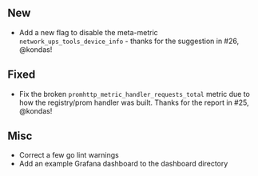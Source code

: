 ## New
- Add a new flag to disable the meta-metric `network_ups_tools_device_info` - thanks for the suggestion in #26, @kondas!

## Fixed
- Fix the broken `promhttp_metric_handler_requests_total` metric due to how the registry/prom handler was built. Thanks for the report in #25, @kondas!

## Misc
- Correct a few go lint warnings
- Add an example Grafana dashboard to the dashboard directory
